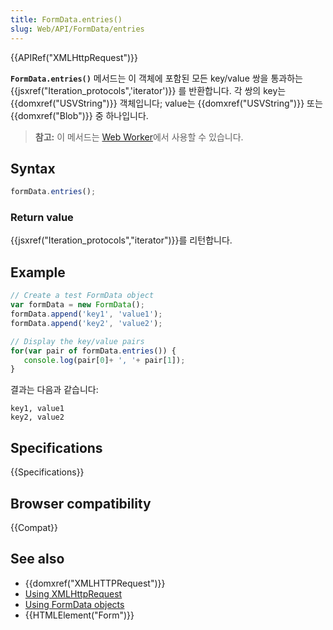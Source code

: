 ```yaml
---
title: FormData.entries()
slug: Web/API/FormData/entries
---
```


{{APIRef("XMLHttpRequest")}}

**`FormData.entries()`** 메서드는 이 객체에 포함된 모든 key/value 쌍을 통과하는 {{jsxref("Iteration_protocols",'iterator')}} 를 반환합니다. 각 쌍의 key는 {{domxref("USVString")}} 객체입니다; value는 {{domxref("USVString")}} 또는 {{domxref("Blob")}} 중 하나입니다.

> **참고:** 이 메서드는 [Web Worker](/ko/docs/Web/API/Web_Workers_API)에서 사용할 수 있습니다.

## Syntax

```js
formData.entries();
```

### Return value

{{jsxref("Iteration_protocols","iterator")}}를 리턴합니다.

## Example

```js
// Create a test FormData object
var formData = new FormData();
formData.append('key1', 'value1');
formData.append('key2', 'value2');

// Display the key/value pairs
for(var pair of formData.entries()) {
   console.log(pair[0]+ ', '+ pair[1]);
}
```

결과는 다음과 같습니다:

```
key1, value1
key2, value2
```

## Specifications

{{Specifications}}

## Browser compatibility

{{Compat}}

## See also

- {{domxref("XMLHTTPRequest")}}
- [Using XMLHttpRequest](/ko/docs/DOM/XMLHttpRequest/Using_XMLHttpRequest)
- [Using FormData objects](/ko/docs/DOM/XMLHttpRequest/FormData/Using_FormData_Objects)
- {{HTMLElement("Form")}}
